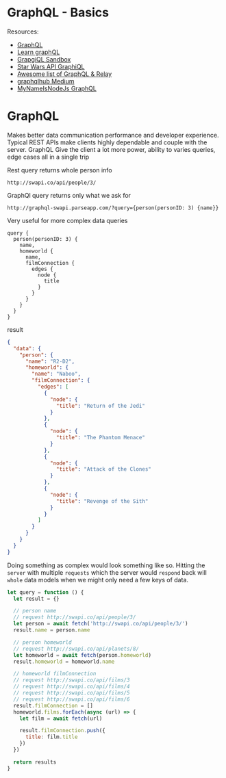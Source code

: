 # GraphQL - Basics

Resources:
- [GraphQL](http://graphql.org/)
- [Learn graphQL](https://learngraphql.com/basics/introduction)
- [GrapgiQL Sandbox](https://sandbox.learngraphql.com/)
- [Star Wars API GraphiQL](http://graphql-swapi.parseapp.com)
- [Awesome list of GraphQL & Relay](https://github.com/chentsulin/awesome-graphql)
- [graphqlhub Medium](https://medium.com/the-graphqlhub)
- [MyNameIsNodeJs GraphQL](https://www.youtube.com/watch?v=Ws5RTLfLIWY)

# GraphQL
Makes better data communication performance and developer experience. Typical REST APIs make clients highly dependable and couple with the server. GraphQL Give the client a lot more power, ability to varies queries, edge cases all in a single trip

Rest query returns whole person info
```
http://swapi.co/api/people/3/
```

GraphQl query returns only what we ask for
```
http://graphql-swapi.parseapp.com/?query={person(personID: 3) {name}}
```


Very useful for more complex data queries
```
query {
  person(personID: 3) {
    name,
    homeworld {
      name,
      filmConnection {
        edges {
          node {
            title
          }
        }
      }
    }
  }
}
```
result
```json
{
  "data": {
    "person": {
      "name": "R2-D2",
      "homeworld": {
        "name": "Naboo",
        "filmConnection": {
          "edges": [
            {
              "node": {
                "title": "Return of the Jedi"
              }
            },
            {
              "node": {
                "title": "The Phantom Menace"
              }
            },
            {
              "node": {
                "title": "Attack of the Clones"
              }
            },
            {
              "node": {
                "title": "Revenge of the Sith"
              }
            }
          ]
        }
      }
    }
  }
}
```

Doing something as complex would look something like so. Hitting the `server` with multiple `requests` which the server would `respond` back will `whole` data models when we might only need a few keys of data.
```js
let query = function () {
  let result = {}

  // person name
  // request http://swapi.co/api/people/3/
  let person = await fetch('http://swapi.co/api/people/3/')
  result.name = person.name

  // person homeworld
  // request http://swapi.co/api/planets/8/
  let homeworld = await fetch(person.homeworld)
  result.homeworld = homeworld.name

  // homeworld filmConnection
  // request http://swapi.co/api/films/3
  // request http://swapi.co/api/films/4
  // request http://swapi.co/api/films/5
  // request http://swapi.co/api/films/6
  result.filmConnection = []
  homeworld.films.forEach(async (url) => {
    let film = await fetch(url)

    result.filmConnection.push({
      title: film.title
    })
  })

  return results
}
```  
